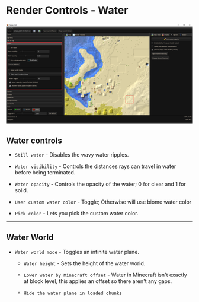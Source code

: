 # Render Controls - Water

![Render controls Water](../../img/user_interface/render_controls/water.png)

## Water controls

- `Still water` - Disables the wavy water ripples.

- `Water visibility` - Controls the distances rays can travel in water before being terminated.

- `Water opacity` - Controls the opacity of the water; 0 for clear and 1 for solid.

- `User custom water color` - Toggle; Otherwise will use biome water color

- `Pick color` - Lets you pick the custom water color.

---

## Water World

- `Water world mode` - Toggles an infinite water plane.

	- `Water height` - Sets the height of the water world.
	
	- `Lower water by Minecraft offset` - Water in Minecraft isn't exactly at block level, this applies an offset so there aren't any gaps.
	
	- `Hide the water plane in loaded chunks`
